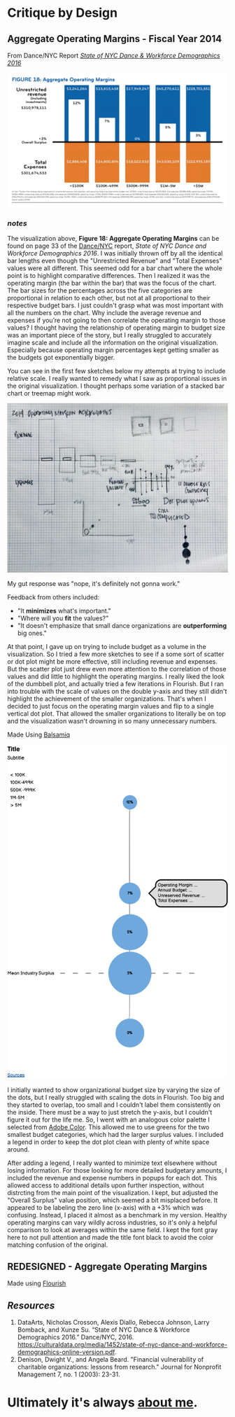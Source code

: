# Critique by Design

## Aggregate Operating Margins - Fiscal Year 2014
From Dance/NYC Report [*State of NYC Dance & Workforce Demographics 2016*](https://culturaldata.org/media/1452/state-of-nyc-dance-and-workforce-demographics-online-version.pdf)

![](AboutMePics/OMscreenshot.png)

### *notes*
The visualization above, **Figure 18: Aggregate Operating Margins** can be found on page 33 of the [Dance/NYC](https://culturaldata.org/media/1452/state-of-nyc-dance-and-workforce-demographics-online-version.pdf) report, *State of NYC Dance and Workforce Demographics 2016*. I was initially thrown off by all the identical bar lengths even though the "Unrestricted Revenue" and "Total Expenses" values were all different. This seemed odd for a bar chart where the whole point is to highlight comparative differences. Then I realized it was the operating margin (the bar within the bar) that was the focus of the chart. The bar sizes for the percentages across the five categories are proportional in relation to each other, but not at all proportional to their respective budget bars. I just couldn't grasp what was most important with all the numbers on the chart. Why include the average revenue and expenses if you’re not going to then correlate the operating margin to those values? I thought having the relationship of operating margin to budget size was an important piece of the story, but I really struggled to accurately imagine scale and include all the information on the original visualization. Especially because operating margin percentages kept getting smaller as the budgets got exponentially bigger. 

You can see in the first few sketches below my attempts at trying to include relative scale. I really wanted to remedy what I saw as proportional issues in the original visualization. I thought perhaps some variation of a stacked bar chart or treemap might work.

![](AboutMePics/Sketch_3:4.JPG)

My gut response was "nope, it's definitely not gonna work."

Feedback from others included:
* "It **minimizes** what's important."
* "Where will you **fit** the values?"
* "It doesn't emphasize that small dance organizations are **outperforming** big ones."

At that point, I gave up on trying to include budget as a volume in the visualization. So I tried a few more sketches to see if a some sort of scatter or dot plot might be more effective, still including revenue and expenses. But the scatter plot just drew even more attention to the correlation of those values and did little to highlight the operating margins. I really liked the look of the dumbbell plot, and actually tried a few iterations in Flourish. But I ran into trouble with the scale of values on the double y-axis and they still didn't highlight the achievement of the smaller organizations. That's when I decided to just focus on the operating margin values and flip to a single vertical dot plot. That allowed the smaller organizations to literally be on top and the visualization wasn't drowning in so many unnecessary numbers. 

Made Using [Balsamiq](https://balsamiq.com/)

![](AboutMePics/RedesignOM.png)

I initially wanted to show organizational budget size by varying the size of the dots, but I really struggled with scaling the dots in Flourish. Too big and they started to overlap, too small and I couldn't label them consistently on the inside. There must be a way to just stretch the y-axis, but I couldn't figure it out for the life me. So, I went with an analogous color palette I selected from [Adobe Color](https://color.adobe.com/create/color-wheel). This allowed me to use greens for the two smallest budget categories, which had the larger surplus values. I included a legend in order to keep the dot plot clean with plenty of white space around. 

After adding a legend, I really wanted to minimize text elsewhere without losing information. For those looking for more detailed budgetary amounts, I included the revenue and expense numbers in popups for each dot. This allowed access to additional details upon further inspection, without distrcting from the main point of the visualization. I kept, but adjusted the "Overall Surplus" value position, which seemed a bit misplaced before. It appeared to be labeling the zero line (x-axis) with a +3% which was confusing. Instead, I placed it almost as a benchmark in my version. Healthy operating margins can vary wildly across industries, so it's only a helpful comparison to look at averages within the same field. I kept the font gray here to not pull attention and made the title font black to avoid the color matching confusion of the original.

## REDESIGNED - Aggregate Operating Margins
Made using [Flourish](https://flourish.studio/)

<div class="flourish-embed flourish-scatter" data-src="visualisation/4384351"><script src="https://public.flourish.studio/resources/embed.js"></script></div>

## *Resources*

1. DataArts, Nicholas Crosson, Alexis Diallo, Rebecca Johnson, Larry Bomback, and Xunze Su. “State of NYC Dance & Workforce   Demographics 2016.” Dance/NYC, 2016. https://culturaldata.org/media/1452/state-of-nyc-dance-and-workforce-demographics-online-version.pdf.
2. Denison, Dwight V., and Angela Beard. "Financial vulnerability of charitable organizations: lessons from research." Journal for Nonprofit Management 7, no. 1 (2003): 23-31.
# Ultimately it's always [about me](/README.md).
